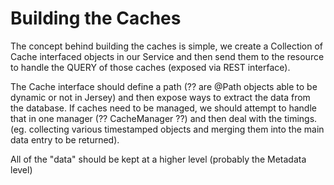 # Building the Caches
The concept behind building the caches is simple, we create
a Collection of Cache interfaced objects in our Service
and then send them to the resource to handle the QUERY of
those caches (exposed via REST interface).

The Cache interface should define a path (?? are @Path
objects able to be dynamic or not in Jersey) and then expose
ways to extract the data from the database. If caches need
to be managed, we should attempt to handle that in one manager
(?? CacheManager ??) and then deal with the timings. (eg. collecting
various timestamped objects and merging them into the main data entry
to be returned). 

All of the "data" should be kept at a higher level (probably the Metadata level)
